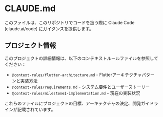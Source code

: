 # CLAUDE.md

このファイルは、このリポジトリでコードを扱う際に Claude Code (claude.ai/code) にガイダンスを提供します。

## プロジェクト情報

このプロジェクトの詳細情報は、以下のコンテキストルールファイルを参照してください：

- `@context-rules/flutter-architecture.md` - Flutterアーキテクチャパターンと実装方法
- `@context-rules/requirements.md` - システム要件とユーザーストーリー
- `@context-rules/milestone1-implementation.md` - 現在の実装状況

これらのファイルにプロジェクトの目標、アーキテクチャの決定、開発ガイドラインが記載されています。